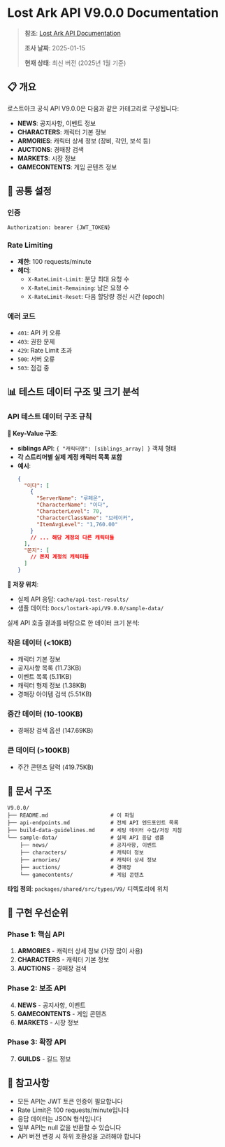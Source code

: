 # Lost Ark API V9.0.0 Documentation

> **참조**:
> [Lost Ark API Documentation](https://developer-lostark.game.onstove.com/getting-started)
>
> **조사 날짜**: 2025-01-15
>
> **현재 상태**: 최신 버전 (2025년 1월 기준)

## 📋 개요

로스트아크 공식 API V9.0.0은 다음과 같은 카테고리로 구성됩니다:

- **NEWS**: 공지사항, 이벤트 정보
- **CHARACTERS**: 캐릭터 기본 정보
- **ARMORIES**: 캐릭터 상세 정보 (장비, 각인, 보석 등)
- **AUCTIONS**: 경매장 검색
- **MARKETS**: 시장 정보
- **GAMECONTENTS**: 게임 콘텐츠 정보

## 🔧 공통 설정

### 인증

```
Authorization: bearer {JWT_TOKEN}
```

### Rate Limiting

- **제한**: 100 requests/minute
- **헤더**:
  - `X-RateLimit-Limit`: 분당 최대 요청 수
  - `X-RateLimit-Remaining`: 남은 요청 수
  - `X-RateLimit-Reset`: 다음 할당량 갱신 시간 (epoch)

### 에러 코드

- `401`: API 키 오류
- `403`: 권한 문제
- `429`: Rate Limit 초과
- `500`: 서버 오류
- `503`: 점검 중

## 📊 테스트 데이터 구조 및 크기 분석

### API 테스트 데이터 구조 규칙

**🔑 Key-Value 구조**:

- **siblings API**: `{ "캐릭터명": [siblings_array] }` 객체 형태
- **각 스트리머별 실제 계정 캐릭터 목록 포함**
- **예시**:
  ```json
  {
    "이다": [
      {
        "ServerName": "루페온",
        "CharacterName": "이다",
        "CharacterLevel": 70,
        "CharacterClassName": "브레이커",
        "ItemAvgLevel": "1,760.00"
      }
      // ... 해당 계정의 다른 캐릭터들
    ],
    "쫀지": [
      // 쫀지 계정의 캐릭터들
    ]
  }
  ```

**📁 저장 위치**:

- 실제 API 응답: `cache/api-test-results/`
- 샘플 데이터: `Docs/lostark-api/V9.0.0/sample-data/`

실제 API 호출 결과를 바탕으로 한 데이터 크기 분석:

### 작은 데이터 (<10KB)

- 캐릭터 기본 정보
- 공지사항 목록 (11.73KB)
- 이벤트 목록 (5.11KB)
- 캐릭터 형제 정보 (1.38KB)
- 경매장 아이템 검색 (5.51KB)

### 중간 데이터 (10-100KB)

- 경매장 검색 옵션 (147.69KB)

### 큰 데이터 (>100KB)

- 주간 콘텐츠 달력 (419.75KB)

## 📁 문서 구조

```
V9.0.0/
├── README.md                    # 이 파일
├── api-endpoints.md             # 전체 API 엔드포인트 목록
├── build-data-guidelines.md     # 세팅 데이터 수집/저장 지침
└── sample-data/                 # 실제 API 응답 샘플
    ├── news/                    # 공지사항, 이벤트
    ├── characters/              # 캐릭터 정보
    ├── armories/                # 캐릭터 상세 정보
    ├── auctions/                # 경매장
    └── gamecontents/            # 게임 콘텐츠
```

**타입 정의**: `packages/shared/src/types/V9/` 디렉토리에 위치

## 🚀 구현 우선순위

### Phase 1: 핵심 API

1. **ARMORIES** - 캐릭터 상세 정보 (가장 많이 사용)
2. **CHARACTERS** - 캐릭터 기본 정보
3. **AUCTIONS** - 경매장 검색

### Phase 2: 보조 API

4. **NEWS** - 공지사항, 이벤트
5. **GAMECONTENTS** - 게임 콘텐츠
6. **MARKETS** - 시장 정보

### Phase 3: 확장 API

7. **GUILDS** - 길드 정보

## 📝 참고사항

- 모든 API는 JWT 토큰 인증이 필요합니다
- Rate Limit은 100 requests/minute입니다
- 응답 데이터는 JSON 형식입니다
- 일부 API는 null 값을 반환할 수 있습니다
- API 버전 변경 시 하위 호환성을 고려해야 합니다
